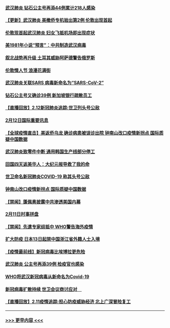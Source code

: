 #### [武汉肺炎 钻石公主号再添44例累计218人感染](../pages/prog202/a102776089.md?t=02131422) 
#### [【更新】武汉肺炎 美撤侨专机验出第2例 伦敦出现首起](../pages/prog202/a102770740.md?t=02131422) 
#### [伦敦现首起武汉肺炎 妇女飞抵机场即出现症状](../pages/prog202/a102776031.md?t=02131422) 
#### [美1981年小说“预言”：中共制造武汉病毒](../pages/prog202/a102775980.md?t=02131422) 
#### [叙北战势再升级 土耳其威胁阿萨德警告俄罗斯](../pages/prog202/a102775904.md?t=02131422) 
#### [伦敦情人节 浪漫花满街](../pages/prog202/a102775786.md?t=02131422) 
#### [武汉肺炎关联SARS 病毒新命名为“SARS-CoV-2”](../pages/prog202/a102775719.md?t=02131422) 
#### [钻石公主号又确诊39例 新加坡银行疏散员工](../pages/prog202/a102775691.md?t=02131422) 
#### [【直播回放】2.12新冠肺炎追踪:世卫列头号公敌](../pages/prog202/a102775541.md?t=02131422) 
#### [2月12日国际重要讯息](../pages/prog202/a102775437.md?t=02131422) 
#### [【全球疫情直击】美返侨乌龙 确诊病患被误诊出院 钟南山改口疫情新拐点 国际质疑中国数据](../pages/prog202/a102775378.md?t=02131422) 
#### [武汉肺炎致零件中断 通用韩国生产线部分停工](../pages/prog202/a102775365.md?t=02131422) 
#### [回国四天返美华人：大纪元报导救了我的命](../pages/prog202/a102775342.md?t=02131422) 
#### [世卫命名新冠肺炎COVID-19 称其头号公敌](../pages/prog202/a102775196.md?t=02131422) 
#### [钟南山改口疫情新拐点 国际质疑中国数据](../pages/prog202/a102775178.md?t=02131422) 
#### [【禁闻】蓬佩奥披露中共渗透美国内幕](../pages/prog202/a102775129.md?t=02131422) 
#### [2月11日时事拼盘](../pages/prog202/a102775140.md?t=02131422) 
#### [【禁闻】先遣专家组抵中 WHO警告海外疫情](../pages/prog202/a102775112.md?t=02131422) 
#### [扩大防疫 日本13日起禁中国浙江省外籍人士入境](../pages/prog202/a102775051.md?t=02131422) 
#### [【疫情最前线】新冠病毒比埃博拉更危险](../pages/prog202/a102775043.md?t=02131422) 
#### [武汉肺炎 公主号再添39例 检疫官也感染](../pages/prog202/a102775031.md?t=02131422) 
#### [WHO将武汉新冠病毒从新命名为Covid-19](../pages/prog202/a102774891.md?t=02131422) 
#### [新冠病毒扩散持续 世卫会议商讨应对　](../pages/prog202/a102774850.md?t=02131422) 
#### [【直播回放】2.11疫情追踪:担心防疫威胁经济 北上广深冒险复工](../pages/prog202/a102774741.md?t=02131422) 

----
#### [ >>> 更早内容 <<< ](../indexes/prog202-earlier.md)
